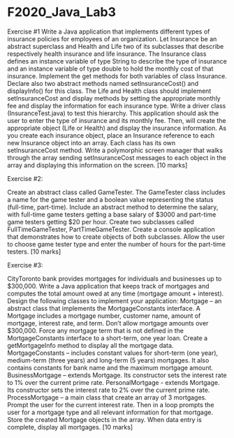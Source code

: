 # F2020_Java_Lab3

Exercise #1
Write a Java application that implements different types of insurance policies for employees of an
organization.
Let Insurance be an abstract superclass and Health and Life two of its subclasses that describe
respectively health insurance and life insurance.
The Insurance class defines an instance variable of type String to describe the type of insurance
and an instance variable of type double to hold the monthly cost of that insurance.
Implement the get methods for both variables of class Insurance. Declare also two abstract
methods named setInsuranceCost() and displayInfo() for this class.
The Life and Health class should implement setInsuranceCost and display methods by setting the
appropriate monthly fee and display the information for each insurance type.
Write a driver class (InsuranceTest.java) to test this hierarchy. This application should ask the user
to enter the type of insurance and its monthly fee. Then, will create the appropriate object (Life or
Health) and display the insurance information.
As you create each insurance object, place an Insurance reference to each new Insurance object
into an array. Each class has its own setInsuranceCost method.
Write a polymorphic screen manager that walks through the array sending setInsuranceCost
messages to each object in the array and displaying this information on the screen.
[10 marks]

Exercise #2:

Create an abstract class called GameTester. The GameTester class includes a name for the game
tester and a boolean value representing the status (full-time, part-time).
Include an abstract method to determine the salary, with full-time game testers getting a base salary
of $3000 and part-time game testers getting $20 per hour.
Create two subclasses called FullTimeGameTester, PartTimeGameTester. Create a console
application that demonstrates how to create objects of both subclasses. Allow the user to choose
game tester type and enter the number of hours for the part-time testers.
[10 marks]

Exercise #3:

CityToronto bank provides mortgages for individuals and businesses up to $300,000. Write a Java
application that keeps track of mortgages and computes the total amount owed at any time
(mortgage amount + interest).
Design the following classes to implement your application:
Mortgage – an abstract class that implements the MortgageConstants interface. A Mortgage
includes a mortgage number, customer name, amount of mortgage, interest rate, and term.
Don’t allow mortgage amounts over $300,000. Force any mortgage term that is not defined in the
MortgageConstants interface to a short-term, one year loan. Create a getMortgageInfo method to
display all the mortgage data.
MortgageConstants – includes constant values for short-term (one year), medium-term (three years)
and long-term (5 years) mortgages. It also contains constants for bank name and the maximum
mortgage amount.
BusinessMortgage – extends Mortgage. Its constructor sets the interest rate to 1% over the current
prime rate.
PersonalMortgage - extends Mortgage. Its constructor sets the interest rate to 2% over the current
prime rate.
ProcessMortgage – a main class that create an array of 3 mortgages. Prompt the user for the current
interest rate. Then in a loop prompts the user for a mortgage type and all relevant information for
that mortgage. Store the created Mortgage objects in the array. When data entry is complete, display
all mortgages. [10 marks]
